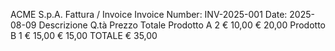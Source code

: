 ACME S.p.A.
Fattura / Invoice
Invoice Number: INV-2025-001
Date: 2025-08-09
Descrizione
Q.tà
Prezzo
Totale
Prodotto A
2
€ 10,00
€ 20,00
Prodotto B
1
€ 15,00
€ 15,00
TOTALE
€ 35,00
